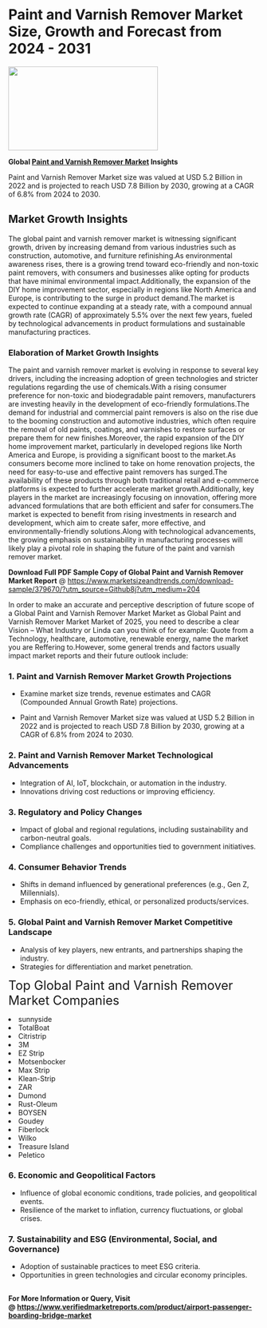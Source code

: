 <H1>Paint and Varnish Remover Market Size, Growth and Forecast from 2024 - 2031</H1><img class="aligncenter size-medium wp-image-584254" src="https://thirdeyenews.in/wp-content/uploads/2024/09/Global-Market-Research-300x168.jpeg" alt="" width="300" height="168" /><p><strong>Global&nbsp;<a href="https://www.marketsizeandtrends.com/download-sample/379670/?utm_source=Github8j?utm_medium=204">Paint and Varnish Remover Market</a> Insights</strong></p><p>Paint and Varnish Remover Market size was valued at USD 5.2 Billion in 2022 and is projected to reach USD 7.8 Billion by 2030, growing at a CAGR of 6.8% from 2024 to 2030.</p><p><h2>Market Growth Insights</h2> The global paint and varnish remover market is witnessing significant growth, driven by increasing demand from various industries such as construction, automotive, and furniture refinishing.As environmental awareness rises, there is a growing trend toward eco-friendly and non-toxic paint removers, with consumers and businesses alike opting for products that have minimal environmental impact.Additionally, the expansion of the DIY home improvement sector, especially in regions like North America and Europe, is contributing to the surge in product demand.The market is expected to continue expanding at a steady rate, with a compound annual growth rate (CAGR) of approximately 5.5% over the next few years, fueled by technological advancements in product formulations and sustainable manufacturing practices.<h3>Elaboration of Market Growth Insights</h3> The paint and varnish remover market is evolving in response to several key drivers, including the increasing adoption of green technologies and stricter regulations regarding the use of chemicals.With a rising consumer preference for non-toxic and biodegradable paint removers, manufacturers are investing heavily in the development of eco-friendly formulations.The demand for industrial and commercial paint removers is also on the rise due to the booming construction and automotive industries, which often require the removal of old paints, coatings, and varnishes to restore surfaces or prepare them for new finishes.Moreover, the rapid expansion of the DIY home improvement market, particularly in developed regions like North America and Europe, is providing a significant boost to the market.As consumers become more inclined to take on home renovation projects, the need for easy-to-use and effective paint removers has surged.The availability of these products through both traditional retail and e-commerce platforms is expected to further accelerate market growth.Additionally, key players in the market are increasingly focusing on innovation, offering more advanced formulations that are both efficient and safer for consumers.The market is expected to benefit from rising investments in research and development, which aim to create safer, more effective, and environmentally-friendly solutions.Along with technological advancements, the growing emphasis on sustainability in manufacturing processes will likely play a pivotal role in shaping the future of the paint and varnish remover market.<p><span class=""><strong>Download Full PDF Sample Copy of Global Paint and Varnish Remover Market Report</strong> @ <a href="https://www.marketsizeandtrends.com/download-sample/379670/?utm_source=Github8j?utm_medium=204" target="_blank">https://www.marketsizeandtrends.com/download-sample/379670/?utm_source=Github8j?utm_medium=204</a></span></p><p>In order to make an accurate and perceptive description of future scope of a Global&nbsp;Paint and Varnish Remover Market Market as Global&nbsp;Paint and Varnish Remover Market Market of 2025, you need to describe a clear Vision &ndash; What Industry or Linda can you think of for example: Quote from a Technology, healthcare, automotive, renewable energy, name the market you are Reffering to.However, some general trends and factors usually impact market reports and their future outlook include:</p><h3>1.&nbsp;<strong>Paint and Varnish Remover Market Growth Projections</strong></h3><ul><li>Examine market size trends, revenue estimates and CAGR (Compounded Annual Growth Rate) projections.</li><li><p>Paint and Varnish Remover Market size was valued at USD 5.2 Billion in 2022 and is projected to reach USD 7.8 Billion by 2030, growing at a CAGR of 6.8% from 2024 to 2030.</p></li></ul><h3>2.&nbsp;<strong>Paint and Varnish Remover Market Technological Advancements</strong></h3><ul><li>Integration of AI, IoT, blockchain, or automation in the industry.</li><li>Innovations driving cost reductions or improving efficiency.</li></ul><h3>3.&nbsp;<strong>Regulatory and Policy Changes</strong></h3><ul><li>Impact of global and regional regulations, including sustainability and carbon-neutral goals.</li><li>Compliance challenges and opportunities tied to government initiatives.</li></ul><h3>4.&nbsp;<strong>Consumer Behavior Trends</strong></h3><ul><li>Shifts in demand influenced by generational preferences (e.g., Gen Z, Millennials).</li><li>Emphasis on eco-friendly, ethical, or personalized products/services.</li></ul><h3>5.&nbsp;<strong>Global Paint and Varnish Remover Market Competitive Landscape</strong></h3><ul><li>Analysis of key players, new entrants, and partnerships shaping the industry.</li><li>Strategies for differentiation and market penetration.</li></ul><p data-pm-slice="1 1 []"><span style="color: inherit; font-family: inherit; font-size: 25px;">Top Global Paint and Varnish Remover Market Companies</span></p><div class="" data-test-id=""><p><li>sunnyside</li><li> TotalBoat</li><li> Citristrip</li><li> 3M</li><li> EZ Strip</li><li> Motsenbocker</li><li> Max Strip</li><li> Klean-Strip</li><li> ZAR</li><li> Dumond</li><li> Rust-Oleum</li><li> BOYSEN</li><li> Goudey</li><li> Fiberlock</li><li> Wilko</li><li> Treasure Island</li><li> Peletico</li></p></div><h3>6.&nbsp;<strong>Economic and Geopolitical Factors</strong></h3><ul><li>Influence of global economic conditions, trade policies, and geopolitical events.</li><li>Resilience of the market to inflation, currency fluctuations, or global crises.</li></ul><h3>7.&nbsp;<strong>Sustainability and ESG (Environmental, Social, and Governance)</strong></h3><ul><li>Adoption of sustainable practices to meet ESG criteria.</li><li>Opportunities in green technologies and circular economy principles.</li></ul><h2><strong style="font-size: 14px;">For More Information or Query, Visit @&nbsp;</strong><a style="background-color: #ffffff; font-size: 14px;" href="https://www.marketsizeandtrends.com/report/paint-and-varnish-remover-market/" target="_blank">https://www.verifiedmarketreports.com/product/airport-passenger-boarding-bridge-market</a></h2>